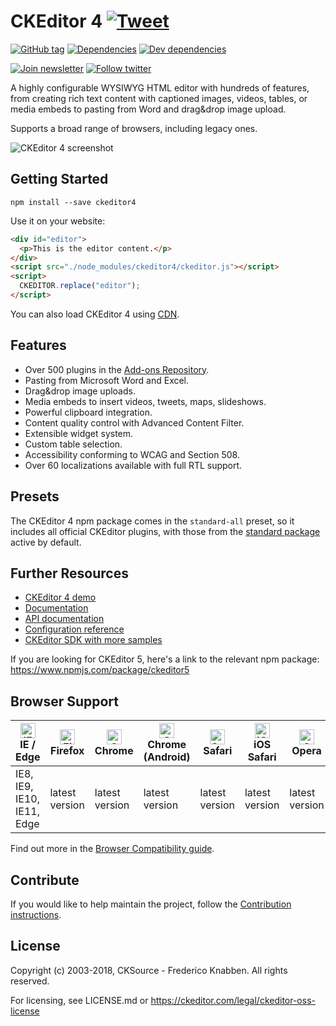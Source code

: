 # CKEditor 4 [![Tweet](https://img.shields.io/twitter/url/http/shields.io.svg?style=social)](https://twitter.com/intent/tweet?text=Check%20out%20CKEditor%204%20on%20npm&url=https%3A%2F%2Fwww.npmjs.com%2Fpackage%2Fckeditor4)

[![GitHub tag](https://img.shields.io/github/tag/ckeditor/ckeditor4-releases.svg)](https://github.com/ckeditor/ckeditor4-releases)
[![Dependencies](https://img.shields.io/david/ckeditor/ckeditor4.svg)](https://david-dm.org/ckeditor/ckeditor4)
[![Dev dependencies](https://img.shields.io/david/dev/ckeditor/ckeditor4.svg)](https://david-dm.org/ckeditor/ckeditor4?type=dev)

[![Join newsletter](https://img.shields.io/badge/join-newsletter-00cc99.svg)](http://eepurl.com/c3zRPr)
[![Follow twitter](https://img.shields.io/badge/follow-twitter-00cc99.svg)](https://twitter.com/ckeditor)

A highly configurable WYSIWYG HTML editor with hundreds of features, from creating rich text content with captioned images, videos, tables, or media embeds to pasting from Word and drag&drop image upload.

Supports a broad range of browsers, including legacy ones.

![CKEditor 4 screenshot](https://c.cksource.com/a/1/img/npm/ckeditor4.png)

## Getting Started

```
npm install --save ckeditor4
```

Use it on your website:

```html
<div id="editor">
  <p>This is the editor content.</p>
</div>
<script src="./node_modules/ckeditor4/ckeditor.js"></script>
<script>
  CKEDITOR.replace("editor");
</script>
```

You can also load CKEditor 4 using [CDN](https://cdn.ckeditor.com/#ckeditor4).

## Features

- Over 500 plugins in the [Add-ons Repository](https://ckeditor.com/cke4/addons).
- Pasting from Microsoft Word and Excel.
- Drag&drop image uploads.
- Media embeds to insert videos, tweets, maps, slideshows.
- Powerful clipboard integration.
- Content quality control with Advanced Content Filter.
- Extensible widget system.
- Custom table selection.
- Accessibility conforming to WCAG and Section 508.
- Over 60 localizations available with full RTL support.

## Presets

The CKEditor 4 npm package comes in the `standard-all` preset, so it includes all official CKEditor plugins, with those from the [standard package](https://sdk.ckeditor.com/samples/standardpreset.html) active by default.

## Further Resources

- [CKEditor 4 demo](https://ckeditor.com/ckeditor-4/)
- [Documentation](https://ckeditor.com/docs/ckeditor4/latest/)
- [API documentation](https://ckeditor.com/docs/ckeditor4/latest/api/index.html)
- [Configuration reference](https://ckeditor.com/docs/ckeditor4/latest/api/CKEDITOR_config.html)
- [CKEditor SDK with more samples](https://sdk.ckeditor.com/)

If you are looking for CKEditor 5, here's a link to the relevant npm package: <https://www.npmjs.com/package/ckeditor5>

## Browser Support

| [<img src="https://raw.githubusercontent.com/alrra/browser-logos/master/src/edge/edge_48x48.png" alt="IE / Edge" width="24px" height="24px" />](http://godban.github.io/browsers-support-badges/)</br>IE / Edge | [<img src="https://raw.githubusercontent.com/alrra/browser-logos/master/src/firefox/firefox_48x48.png" alt="Firefox" width="24px" height="24px" />](http://godban.github.io/browsers-support-badges/)</br>Firefox | [<img src="https://raw.githubusercontent.com/alrra/browser-logos/master/src/chrome/chrome_48x48.png" alt="Chrome" width="24px" height="24px" />](http://godban.github.io/browsers-support-badges/)</br>Chrome | [<img src="https://raw.githubusercontent.com/alrra/browser-logos/master/src/chrome/chrome_48x48.png" alt="Chrome" width="24px" height="24px" />](http://godban.github.io/browsers-support-badges/)</br>Chrome (Android) | [<img src="https://raw.githubusercontent.com/alrra/browser-logos/master/src/safari/safari_48x48.png" alt="Safari" width="24px" height="24px" />](http://godban.github.io/browsers-support-badges/)</br>Safari | [<img src="https://raw.githubusercontent.com/alrra/browser-logos/master/src/safari-ios/safari-ios_48x48.png" alt="iOS Safari" width="24px" height="24px" />](http://godban.github.io/browsers-support-badges/)</br>iOS Safari | [<img src="https://raw.githubusercontent.com/alrra/browser-logos/master/src/opera/opera_48x48.png" alt="Opera" width="24px" height="24px" />](http://godban.github.io/browsers-support-badges/)</br>Opera |
| --------------------------------------------------------------------------------------------------------------------------------------------------------------------------------------------------------------- | ----------------------------------------------------------------------------------------------------------------------------------------------------------------------------------------------------------------- | ------------------------------------------------------------------------------------------------------------------------------------------------------------------------------------------------------------- | ----------------------------------------------------------------------------------------------------------------------------------------------------------------------------------------------------------------------- | ------------------------------------------------------------------------------------------------------------------------------------------------------------------------------------------------------------- | ----------------------------------------------------------------------------------------------------------------------------------------------------------------------------------------------------------------------------- | --------------------------------------------------------------------------------------------------------------------------------------------------------------------------------------------------------- |
| IE8, IE9, IE10, IE11, Edge                                                                                                                                                                                      | latest version                                                                                                                                                                                                    | latest version                                                                                                                                                                                                | latest version                                                                                                                                                                                                          | latest version                                                                                                                                                                                                | latest version                                                                                                                                                                                                                | latest version                                                                                                                                                                                            |

Find out more in the [Browser Compatibility guide](https://ckeditor.com/docs/ckeditor4/latest/guide/dev_browsers.html#officially-supported-browsers).

## Contribute

If you would like to help maintain the project, follow the [Contribution instructions](https://github.com/ckeditor/ckeditor4/blob/master/.github/CONTRIBUTING.md).

## License

Copyright (c) 2003-2018, CKSource - Frederico Knabben. All rights reserved.

For licensing, see LICENSE.md or <https://ckeditor.com/legal/ckeditor-oss-license>
